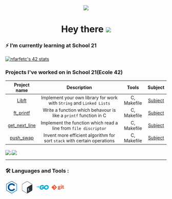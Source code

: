 <div id="header" align="center">
  <img src="https://media.giphy.com/media/xVRRDVP6lqtNQJrzN7/giphy.gif" width="650"/>
</div>

<h1 align="center">
  Hey there
  <img src="https://media.giphy.com/media/hvRJCLFzcasrR4ia7z/giphy.gif" width="25px"/>
</h1>

### ⚡ I’m currently learning at School 21
<a href="https://github.com/JaeSeoKim/badge42">
  <img align="center" src="https://badge42.vercel.app/api/v2/cl5nmhwfc006709k66zlpfwmn/stats?cursusId=21&coalitionId=100" alt="nfarfetc's 42 stats"/>
</a>

### Projects I've worked on in School 21(Ecole 42)
| Project name      | Description                | Tools   | Subject |
|:-------------:|:------------------------:|:--------------:|:---------:|
|[Libft](https://github.com/MKKurbandibirov/Libft)| Implement your own library for work with ```String``` and ```Linked Lists```| C, Makefile |[Subject](https://github.com/MKKurbandibirov/Libft/blob/master/Subject.pdf)|
|[ft_printf](https://github.com/MKKurbandibirov/ft_printf/tree/master)| Write a function which behavour is like a ```printf``` function in C| C, Makefile|[Subject](https://github.com/MKKurbandibirov/ft_printf/blob/master/Subject.pdf)|
|[get_next_line](https://github.com/MKKurbandibirov/get_next_line/tree/master)| Implement the function which read a line from ```file discriptor```|C, Makefile|[Subject](https://github.com/MKKurbandibirov/get_next_line/blob/master/Subject.pdf)|
|[push_swap](https://github.com/MKKurbandibirov/push_swap)| Invent more efficient algorithm for sort ```stack``` with certain operations| C, Makefile|[Subject](https://github.com/MKKurbandibirov/push_swap/blob/master/Subject.pdf)|


<a href="https://github.com/anuraghazra/github-readme-stats">
  <img align="center" src="https://github-readme-stats.vercel.app/api/top-langs/?username=MKKurbandibirov&langs_count=5&layout=compact" />
</a>

<a>
  <img align="center" src="https://github-readme-stats.vercel.app/api?username=MKKurbandibirov&show_icons=true&theme=radical" />
</a>


---
### :hammer_and_wrench: Languages and Tools :
<div>
  <img src="https://github.com/devicons/devicon/blob/master/icons/c/c-line.svg" title="C" alt="C" width="40" height="40"/>&nbsp;
  <img src="https://github.com/devicons/devicon/blob/master/icons/bash/bash-original.svg" title="Bash" alt="Bash" width="40" height="40"/>&nbsp;
  <img src="https://github.com/devicons/devicon/blob/master/icons/go/go-original-wordmark.svg" title="Go" alt="Go" width="40" height="40"/>&nbsp;
  <img src="https://github.com/devicons/devicon/blob/master/icons/git/git-plain-wordmark.svg" title="Git" alt="Git" width="40" height="40"/>&nbsp;

</div>
